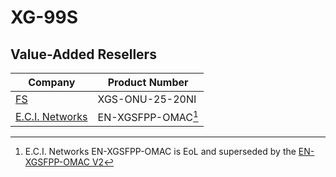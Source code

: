 # XG-99S

## Value-Added Resellers

| Company                             | Product Number   |
| ----------------------------------- | ---------------- |
| [FS](https://www.fs.com/)           | XGS-ONU-25-20NI  |
| [E.C.I. Networks](https://ecin.ca/) | EN-XGSFPP-OMAC[^1] |

[^1]: E.C.I. Networks EN-XGSFPP-OMAC is EoL and superseded by the [EN-XGSFPP-OMAC V2](../bfw/was-110i.md)
